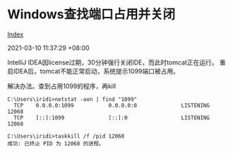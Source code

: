 # Windows查找端口占用并关闭

[Index](index.md)

2021-03-10 11:37:29 +08:00

IntelliJ IDEA因license过期，30分钟强行关闭IDE，而此时tomcat正在运行。
重启IDEA后，tomcat不能正常启动，系统提示1099端口被占用。

解决办法。查到占用1099的程序，再kill

```plaintext
C:\Users\iridi>netstat -aon | find "1099"
  TCP    0.0.0.0:1099           0.0.0.0:0              LISTENING       12068
  TCP    [::]:1099              [::]:0                 LISTENING       12068

C:\Users\iridi>taskkill /f /pid 12068
成功: 已终止 PID 为 12068 的进程。
```
